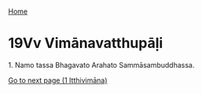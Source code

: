 
[Home](/)

# 19Vv Vimānavatthupāḷi

1\. Namo tassa Bhagavato Arahato Sammāsambuddhassa.


[Go to next page (1 Itthivimāna)](1.md)


